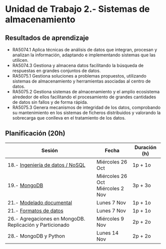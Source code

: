 # Unidad de Trabajo 2.- Sistemas de almacenamiento

## Resultados de aprendizaje

* RA5074.1 Aplica técnicas de análisis de datos que integran, procesan y analizan la información, adaptando e implementando sistemas que las utilicen.  
* RA5074.3 Gestiona y almacena datos facilitando la búsqueda de respuestas en grandes conjuntos de datos.  
* RA5075.1 Gestiona soluciones a problemas propuestos, utilizando sistemas de almacenamiento y herramientas asociadas al centro de datos.  
* RA5075.2 Gestiona sistemas de almacenamiento y el amplio ecosistema alrededor de ellos facilitando el procesamiento de grandes cantidades de datos sin fallos y de forma rápida.  
* RA5075.3 Genera mecanismos de integridad de los datos, comprobando su mantenimiento en los sistemas de ficheros distribuidos y valorando la sobrecarga que conlleva en el tratamiento de los datos.

## Planificación (20h)

| Sesión                                                                | Fecha             | Duración (h) |
| ---------                                                             | -----             | --------- |
| 18.- [Ingeniería de datos / NoSQL](01nosql.md)    | Miércoles 26 Oct  | 1p + 1o   |
| 19.- [MongoDB](02mongo.md)                      | Miércoles 26 Oct <br /> Miércoles 2 Nov       | 3p + 3o   |
| 21.- [Modelado documental](03modelado.md)         | Lunes 7 Nov   | 1p + 1o   |
| 21.- [Formatos de datos](04formatos.md)           | Lunes 7 Nov   | 1p + 1o   |
| 26.- Agregaciones en MongoDB. Replicación y Particionado                                                | Miércoles 9 Nov      | 2p + 2o   |
| 28.- MongoDB y Python             | Lunes 14 Nov  | 2p + 2o   |
